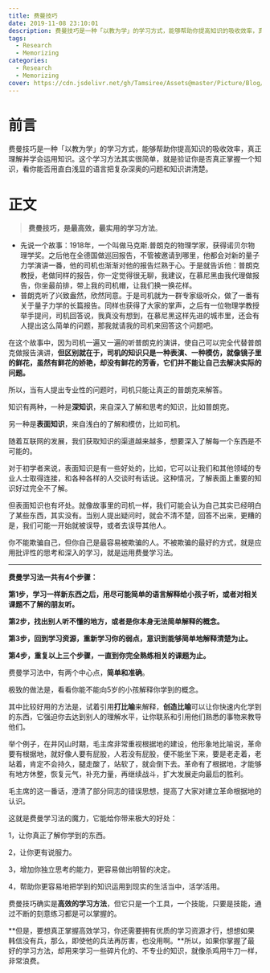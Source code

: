 ```yaml
---
title: 费曼技巧
date: 2019-11-08 23:10:01
description: 费曼技巧是一种「以教为学」的学习方式，能够帮助你提高知识的吸收效率，真正理解并学会运用知识。这个学习方法其实很简单，就是验证你是否真正掌握一个知识，看你能否用直白浅显的语言把复杂深奥的问题和知识讲清楚。
tags:
  - Research
  - Memorizing
categories:
  - Research
  - Memorizing
cover: https://cdn.jsdelivr.net/gh/Tamsiree/Assets@master/Picture/Blog/Cover/t01a6cfe8d66657d084.jpg
---
```

# 前言
费曼技巧是一种「以教为学」的学习方式，能够帮助你提高知识的吸收效率，真正理解并学会运用知识。这个学习方法其实很简单，就是验证你是否真正掌握一个知识，看你能否用直白浅显的语言把复杂深奥的问题和知识讲清楚。

# 正文
> **费曼技巧，是最高效，最实用的学习方法**。

-   先说一个故事：1918年，一个叫做马克斯.普朗克的物理学家，获得诺贝尔物理学奖。之后他在全德国做巡回报告，不管被邀请到哪里，他都会对新的量子力学演讲一番，他的司机也渐渐对他的报告烂熟于心。于是就告诉他：普朗克教授，老做同样的报告，你一定觉得很无聊，我建议，在慕尼黑由我代理做报告，你坐最前排，带上我的司机帽，让我们换一换花样。
-   普朗克听了兴致盎然，欣然同意。于是司机就为一群专家级听众，做了一番有关于量子力学的长篇报告。同样也获得了大家的掌声，之后有一位物理学教授举手提问，司机回答说，我真没有想到，在慕尼黑这样先进的城市里，还会有人提出这么简单的问题，那我就请我的司机来回答这个问题吧。

在这个故事中，因为司机一遍又一遍的听普朗克的演讲，使自己可以完全代替普朗克做报告演讲，**但区别就在于，司机的知识只是一种表演、一种模仿，就像镜子里的鲜花，虽然有鲜花的娇艳，却没有鲜花的芳香，它们并不能让自己去解决实际的问题。**

所以，当有人提出专业性的问题时，司机只能让真正的普朗克来解答。

知识有两种，一种是**深知识**，来自深入了解和思考的知识，比如普朗克。

另一种是**表面知识**，来自浅白的了解和模仿，比如司机。

随着互联网的发展，我们获取知识的渠道越来越多，想要深入了解每一个东西是不可能的。

对于初学者来说，表面知识是有一些好处的，比如，它可以让我们和其他领域的专业人士取得连接，和各种各样的人交谈时有话说。这种情况，了解表面上重要的知识好过完全不了解。

但表面知识也有坏处。就像故事里的司机一样，我们可能会认为自己其实已经明白了某些东西，其实没有。当别人提出疑问时，就会不清不楚，回答不出来，更糟的是，我们可能一开始就被误导，或者去误导其他人。

你不能欺骗自己，但你自己是最容易被欺骗的人。不被欺骗的最好的方式，就是应用批评性的思考和深入的学习，就是运用费曼学习法。

---

**费曼学习法一共有4个步骤：**

**第1步，学习一样新东西之后，用尽可能简单的语言解释给小孩子听，或者对相关课题不了解的朋友听。**

**第2步，找出别人听不懂的地方，或者是你本身无法简单解释的概念。**

**第3步，回到学习资源，重新学习你的弱点，意识到能够简单地解释清楚为止。**

**第4步，重复以上三个步骤，一直到你完全熟练相关的课题为止。**

费曼学习法中，有两个中心点，**简单和准确**。

极致的做法是，看看你能不能向5岁的小孩解释你学到的概念。

其中比较好用的方法是，试着引用**打比喻**来解释，**创造比喻**可以让你快速内化学到的东西，它强迫你去达到别人的理解水平，让你联系和引用他们熟悉的事物来教导他们。

举个例子，在井冈山时期，毛主席非常重视根据地的建设，他形象地比喻说，革命要有根据地，就好像人要有屁股，人若没有屁股，便不能坐下来，要是老走着，老站着，肯定不会持久，腿走酸了，站软了，就会倒下去。革命有了根据地，才能够有地方休整，恢复元气，补充力量，再继续战斗，扩大发展走向最后的胜利。

毛主席的这一番话，澄清了部分同志的错误思想，提高了大家对建立革命根据地的认识。

这就是费曼学习法的魔力，它能给你带来极大的好处：

1，让你真正了解你学到的东西。

2，让你更有说服力。

3，增加你独立思考的能力，更容易做出明智的决定。

4，帮助你更容易地把学到的知识运用到现实的生活当中，活学活用。

费曼技巧确实是**高效的学习方法**，但它只是一个工具，一个技能，只要是技能，通过不断的刻意练习都是可以掌握的。

**但是，要想真正掌握高效学习，你还需要拥有优质的学习资源才行，想想如果韩信没有兵，那么，即使他的兵法再厉害，也没用啊。**所以，如果你掌握了最好的学习方法，却用来学习一些碎片化的、不专业的知识，就像杀鸡用牛刀一样，非常浪费。

